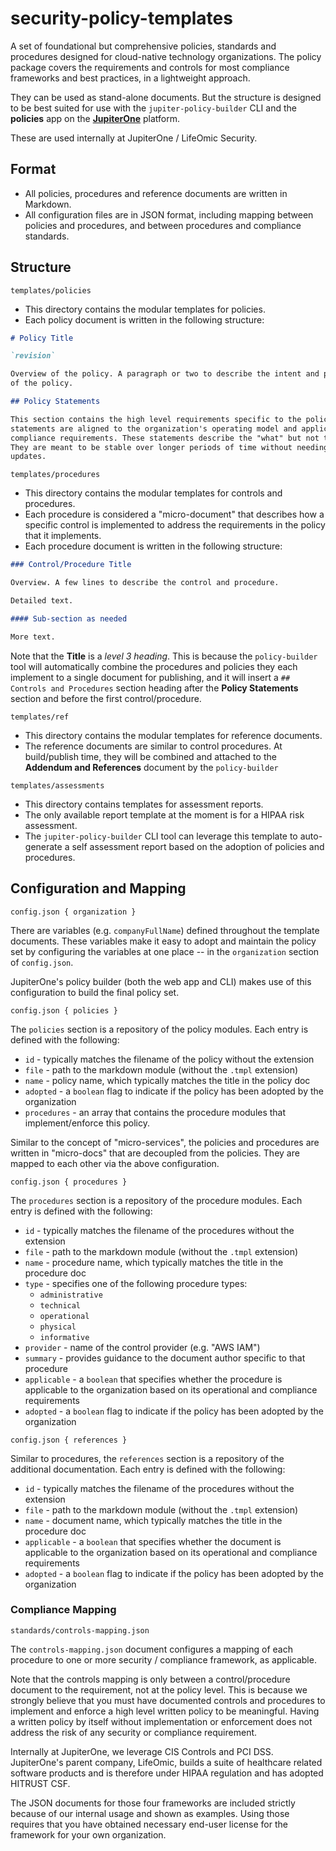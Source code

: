 # security-policy-templates

A set of foundational but comprehensive policies, standards and procedures
designed for cloud-native technology organizations. The policy package covers
the requirements and controls for most compliance frameworks and best practices,
in a lightweight approach.

They can be used as stand-alone documents. But the structure is designed to be
best suited for use with the `jupiter-policy-builder` CLI and the **policies**
app on the **[JupiterOne][j1]** platform.

These are used internally at JupiterOne / LifeOmic Security.

[j1]: https://jupiterone.com/features/policy-builder/

## Format

- All policies, procedures and reference documents are written in Markdown.
- All configuration files are in JSON format, including mapping between policies
  and procedures, and between procedures and compliance standards.

## Structure

`templates/policies`

- This directory contains the modular templates for policies.
- Each policy document is written in the following structure:

```markdown
# Policy Title

`revision`

Overview of the policy. A paragraph or two to describe the intent and principals
of the policy.

## Policy Statements

This section contains the high level requirements specific to the policy. Policy
statements are aligned to the organization's operating model and applicable
compliance requirements. These statements describe the "what" but not the "how".
They are meant to be stable over longer periods of time without needing frequent
updates.
```

`templates/procedures`

- This directory contains the modular templates for controls and procedures.
- Each procedure is considered a "micro-document" that describes how a specific
  control is implemented to address the requirements in the policy that it
  implements.
- Each procedure document is written in the following structure:

```markdown
### Control/Procedure Title

Overview. A few lines to describe the control and procedure.

Detailed text.

#### Sub-section as needed

More text.
```

Note that the **Title** is a _level 3 heading_. This is because the
`policy-builder` tool will automatically combine the procedures and policies
they each implement to a single document for publishing, and it will insert a
`## Controls and Procedures` section heading after the **Policy Statements**
section and before the first control/procedure.

`templates/ref`

- This directory contains the modular templates for reference documents.
- The reference documents are similar to control procedures. At build/publish
  time, they will be combined and attached to the **Addendum and References**
  document by the `policy-builder`

`templates/assessments`

- This directory contains templates for assessment reports.
- The only available report template at the moment is for a HIPAA risk assessment.
- The `jupiter-policy-builder` CLI tool can leverage this template to
  auto-generate a self assessment report based on the adoption of policies and
  procedures.

## Configuration and Mapping

`config.json { organization }`

There are variables (e.g. `companyFullName`) defined throughout the template
documents. These variables make it easy to adopt and maintain the policy set by
configuring the variables at one place -- in the `organization` section of
`config.json`.

JupiterOne's policy builder (both the web app and CLI) makes use of this
configuration to build the final policy set.

`config.json { policies }`

The `policies` section is a repository of the policy modules. Each entry is
defined with the following:

- `id` - typically matches the filename of the policy without the extension
- `file` - path to the markdown module (without the `.tmpl` extension)
- `name` - policy name, which typically matches the title in the policy doc
- `adopted` - a `boolean` flag to indicate if the policy has been adopted by the
  organization
- `procedures` - an array that contains the procedure modules that
  implement/enforce this policy.

Similar to the concept of "micro-services", the policies and procedures are
written in "micro-docs" that are decoupled from the policies. They are mapped
to each other via the above configuration.

`config.json { procedures }`

The `procedures` section is a repository of the procedure modules. Each entry is
defined with the following:

- `id` - typically matches the filename of the procedures without the extension
- `file` - path to the markdown module (without the `.tmpl` extension)
- `name` - procedure name, which typically matches the title in the procedure doc
- `type` - specifies one of the following procedure types:
  - `administrative`
  - `technical`
  - `operational`
  - `physical`
  - `informative`
- `provider` - name of the control provider (e.g. "AWS IAM")
- `summary` - provides guidance to the document author specific to that procedure
- `applicable` - a `boolean` that specifies whether the procedure is applicable
  to the organization based on its operational and compliance requirements
- `adopted` - a `boolean` flag to indicate if the policy has been adopted by the
  organization

`config.json { references }`

Similar to procedures, the `references` section is a repository of the additional
documentation. Each entry is defined with the following:

- `id` - typically matches the filename of the procedures without the extension
- `file` - path to the markdown module (without the `.tmpl` extension)
- `name` - document name, which typically matches the title in the procedure doc
- `applicable` - a `boolean` that specifies whether the document is applicable
  to the organization based on its operational and compliance requirements
- `adopted` - a `boolean` flag to indicate if the policy has been adopted by the
  organization

### Compliance Mapping

`standards/controls-mapping.json`

The `controls-mapping.json` document configures a mapping of each procedure to
one or more security / compliance framework, as applicable.

Note that the controls mapping is only between a control/procedure document to
the requirement, not at the policy level. This is because we strongly believe
that you must have documented controls and procedures to implement and enforce a
high level written policy to be meaningful. Having a written policy by itself
without implementation or enforcement does not address the risk of any security
or compliance requirement.

Internally at JupiterOne, we leverage CIS Controls and PCI DSS. JupiterOne's
parent company, LifeOmic, builds a suite of healthcare related software products
and is therefore under HIPAA regulation and has adopted HITRUST CSF.

The JSON documents for those four frameworks are included strictly because of
our internal usage and shown as examples. Using those requires that you have
obtained necessary end-user license for the framework for your own organization.
